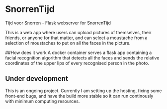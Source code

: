 # SnorrenTijd
Tijd voor Snorren - Flask webserver for SnorrenTijd

This is a web app where users can upload pictures of themselves, their friends, or anyone for that matter, and can select a moustache from a selection of moustaches to put on all the faces in the picture. 

##How does it work
A docker container serves a flask app containing a facial recognition algorithm that detects all the faces and sends the relative coordinates of the upper lips of every recognised person in the photo.

## Under development
This is an ongoing project. Currently I am setting up the hosting, fixing some front-end bugs, and have the build more stable so it can run continously with minimum computing resources.
